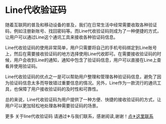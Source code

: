 # Line代收验证码

随着互联网的普及和移动设备的普及，我们在日常生活中经常需要收取各种验证码，例如注册新账号、找回密码等。而Line代收验证码则成为了一种便捷的方式，让用户可以通过Line这个通讯工具来接收各种验证码信息。

Line代收验证码的使用非常简单，用户只需要将自己的手机号码绑定到Line账号上，然后在需要接收验证码的地方选择使用Line代收即可。在需要接收验证码的时候，用户会收到Line的通知，通知中包含了验证码信息，用户可以直接在Line上查看并使用验证码。

Line代收验证码的优点之一是可以帮助用户整理和管理各种验证码信息，避免了因为验证码信息太多而导致错过重要信息的情况。另外，Line作为一款流行的通讯工具，也保障了用户接收验证码的及时性和可靠性。

总的来说，Line代收验证码为用户提供了一种方便、快捷的接收验证码的方式，让用户可以更加轻松地处理各种需要验证码的场景。

更多 关于line代收验证码 请通过✈与我们联系，感谢阅读,谢谢！[点✈这里联系](https://ss.k02.cc)